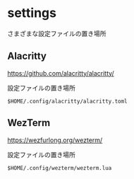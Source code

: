 # settings
さまざまな設定ファイルの置き場所

## Alacritty
https://github.com/alacritty/alacritty/

設定ファイルの置き場所

`$HOME/.config/alacritty/alacritty.toml`

## WezTerm
https://wezfurlong.org/wezterm/

設定ファイルの置き場所

`$HOME/.config/wezterm/wezterm.lua`
